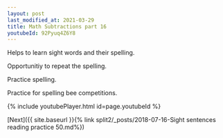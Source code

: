 ```yaml
---
layout: post
last_modified_at: 2021-03-29
title: Math Subtractions part 16
youtubeId: 92Pyuq4Z6Y8
---
```

 
 
Helps to learn sight words and their spelling.

Opportunitiy to repeat the spelling. 

Practice spelling. 
 
Practice for spelling bee competitions. 
 
{% include youtubePlayer.html id=page.youtubeId %}
 
 

[Next]({{ site.baseurl }}{% link  split2/_posts/2018-07-16-Sight sentences reading practice 50.md%})
 
